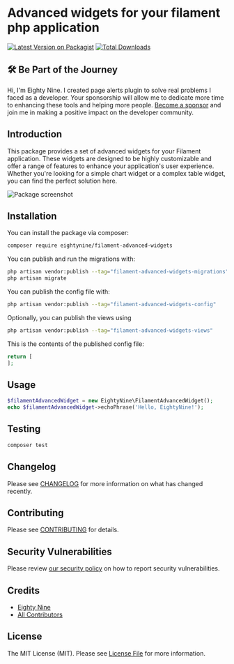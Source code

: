 # Advanced widgets for your filament php application

[![Latest Version on Packagist](https://img.shields.io/packagist/v/eightynine/filament-advanced-widgets.svg?style=flat-square)](https://packagist.org/packages/eightynine/filament-advanced-widgets)
[![Total Downloads](https://img.shields.io/packagist/dt/eightynine/filament-advanced-widgets.svg?style=flat-square)](https://packagist.org/packages/eightynine/filament-advanced-widgets)


## 🛠️ Be Part of the Journey

Hi, I'm Eighty Nine. I created page alerts plugin to solve real problems I faced as a developer. Your sponsorship will allow me to dedicate more time to enhancing these tools and helping more people. [Become a sponsor](https://github.com/sponsors/eighty9nine) and join me in making a positive impact on the developer community.

## Introduction

This package provides a set of advanced widgets for your Filament application. These widgets are designed to be highly customizable and offer a range of features to enhance your application's user experience. Whether you're looking for a simple chart widget or a complex table widget, you can find the perfect solution here.

![Package screenshot](https://raw.githubusercontent.com/eighty9nine/filament-advanced-widgets/3.x/resources/img/advanced-widget-screenshot.png)

## Installation

You can install the package via composer:

```bash
composer require eightynine/filament-advanced-widgets
```

You can publish and run the migrations with:

```bash
php artisan vendor:publish --tag="filament-advanced-widgets-migrations"
php artisan migrate
```

You can publish the config file with:

```bash
php artisan vendor:publish --tag="filament-advanced-widgets-config"
```

Optionally, you can publish the views using

```bash
php artisan vendor:publish --tag="filament-advanced-widgets-views"
```

This is the contents of the published config file:

```php
return [
];
```

## Usage

```php
$filamentAdvancedWidget = new EightyNine\FilamentAdvancedWidget();
echo $filamentAdvancedWidget->echoPhrase('Hello, EightyNine!');
```

## Testing

```bash
composer test
```

## Changelog

Please see [CHANGELOG](CHANGELOG.md) for more information on what has changed recently.

## Contributing

Please see [CONTRIBUTING](.github/CONTRIBUTING.md) for details.

## Security Vulnerabilities

Please review [our security policy](../../security/policy) on how to report security vulnerabilities.

## Credits

- [Eighty Nine](https://github.com/eighty9nine)
- [All Contributors](../../contributors)

## License

The MIT License (MIT). Please see [License File](LICENSE.md) for more information.
